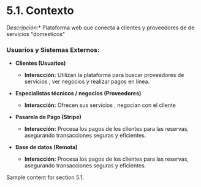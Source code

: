 # 5.1. Contexto

*Descripción:** Plataforma web que conecta a clientes y proveedores de de servicios "domesticos"

### Usuarios y Sistemas Externos:

- **Clientes (Usuarios)**
  - **Interacción:** Utilizan la plataforma para buscar proveedores de servicios , ver negocios  y realizar pagos en línea.

- **Especialistas técnicos / negocios  (Proveedores)**
  - **Interacción:** Ofrecen sus servicios , negocian con el cliente

- **Pasarela de Pago (Stripe)**
  - **Interacción:** Procesa los pagos de los clientes para las reservas, asegurando transacciones seguras y eficientes.
 
- **Base de datos (Remota)**
  - **Interacción:** Procesa los pagos de los clientes para las reservas, asegurando transacciones seguras y eficientes.


Sample content for section 5.1.
